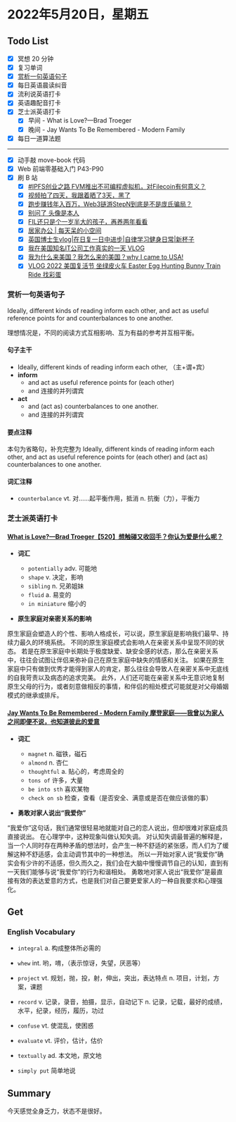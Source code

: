 # 2022年5月20日，星期五

## Todo List

- [x] 冥想 20 分钟
- [x] 复习单词
- [x] [赏析一句英语句子](#赏析一句英语句子)
- [x] 每日英语晨读纠音
- [x] 流利说英语打卡
- [x] 英语趣配音打卡
- [x] 芝士派英语打卡
  - [x] 早间 - What is Love?—Brad Troeger
  - [x] 晚间 - Jay Wants To Be Remembered - Modern Family
- [x] 每日一道算法题
--------
- [x] 动手敲 move-book 代码
- [x] Web 前端零基础入门 P43-P90
- [x] 刷 B 站
  - [x] [#IPFS创业之路 FVM推出不可编程虚拟机，对Filecoin有何意义？](https://b23.tv/J9RwqW4)
  - [x] [视频拍了四天，我跟着晒了3天，黑了](https://b23.tv/bud3lw1)
  - [x] [跑步赚钱年入百万，Web3链游StepN到底是不是庞氏骗局？](https://b23.tv/H0Jzke3)
  - [x] [别问了 头像是本人](https://b23.tv/LNngrC4)
  - [x] [FIL还只是个一岁半大的孩子，再养两年看看](https://b23.tv/ofjqIyr)
  - [x] [居家办公 | 每天呆的小空间](https://b23.tv/E3d5lDP)
  - [x] [英国博士生vlog|在日复一日中进步|自律学习健身日常|新杯子](https://b23.tv/NBDBCor)
  - [x] [我在美国知名IT公司工作真实的一天 VLOG](https://b23.tv/hFbNcPM)
  - [x] [我为什么来美国？我怎么来的美国？why I came to USA!](https://b23.tv/bi5AILP)
  - [x] [VLOG 2022 美国复活节 坐绿皮火车 Easter Egg Hunting Bunny Train Ride 找彩蛋](https://b23.tv/Id8oZ3o)

### 赏析一句英语句子

Ideally, different kinds of reading inform each other, and act as useful reference points for and counterbalances to one another.

理想情况是，不同的阅读方式互相影响、互为有益的参考并互相平衡。

#### 句子主干

- Ideally, different kinds of reading inform each other, （主+谓+宾）
- **inform**
  - and act as useful reference points for (each other)
  - and 连接的并列谓宾
- **act**
  - and (act as) counterbalances to one another.
  - and 连接的并列谓宾

#### 要点注释

本句为省略句，补充完整为 Ideally, different kinds of reading inform each other, and act as useful reference points for (each other) and (act as) counterbalances to one another.

#### 词汇注释

- `counterbalance` vt. 对……起平衡作用，抵消 n. 抗衡（力），平衡力

### 芝士派英语打卡

#### [What is Love?—Brad Troeger【520】想触碰又收回手？你认为爱是什么呢？](https://reading.baicizhan.com/h5/listen-movie.html?id=687&wxapp=mint_danni_ear#/home)

- **词汇**

  - `potentially` adv. 可能地
  - `shape` v. 决定，影响
  - `sibling` n. 兄弟姐妹
  - `fluid` a. 易变的
  - `in miniature` 缩小的

- **原生家庭对亲密关系的影响**

原生家庭会塑造人的个性、影响人格成长，可以说，原生家庭是影响我们最早、持续力最久的环境系统。
不同的原生家庭模式会影响人在亲密关系中呈现不同的状态。
若是在原生家庭中长期处于极度缺爱、缺安全感的状态，那么在亲密关系中，往往会试图让伴侣来弥补自己在原生家庭中缺失的情感和关注。
如果在原生家庭中只有做到优秀才能得到家人的肯定，那么往往会导致人在亲密关系中无底线的自我苛责以及病态的追求完美。
此外，人们还可能在亲密关系中无意识地复制原生父母的行为，或者刻意做相反的事情，和伴侣的相处模式可能就是对父母婚姻模式的继承或排斥。

#### [Jay Wants To Be Remembered - Modern Family 摩登家庭——我曾以为家人之间即便不说，也知道彼此的爱意](http://reading.baicizhan.com/h5/listen-movie.html?id=688&wxapp=mint_danni_ear#/home)

- **词汇**

  - `magnet` n. 磁铁，磁石
  - `almond` n. 杏仁
  - `thoughtful` a. 贴心的，考虑周全的
  - `tons of` 许多，大量
  - `be into sth` 喜欢某物
  - `check on sb` 检查，查看（是否安全、满意或是否在做应该做的事）

- **勇敢对家人说出“我爱你”**

“我爱你”这句话，我们通常很轻易地就能对自己的恋人说出，但却很难对家庭成员直接说出。
在心理学中，这种现象叫做认知失调。
对认知失调最普遍的解释是，当一个人同时存在两种矛盾的想法时，会产生一种不舒适的紧张感，而人们为了缓解这种不舒适感，会主动调节其中的一种想法。
所以一开始对家人说“我爱你”确实会有少许的不适感，但久而久之，我们会在大脑中慢慢调节自己的认知，直到有一天我们能够与说“我爱你”的行为和谐相处。
勇敢地对家人说出“我爱你”是最直接有效的表达爱意的方式，也是我们对自己要更爱家人的一种自我要求和心理强化。

## Get

### English Vocabulary

- `integral` a. 构成整体所必需的

- `whew` int. 哟，唷，（表示惊讶，失望，厌恶等）

- `project` vt. 规划，抛，投，射，伸出，突出，表达特点 n. 项目，计划，方案，课题

- `record` v. 记录，录音，拍摄，显示，自动记下 n. 记录，记载，最好的成绩，水平，纪录，经历，履历，功过

- `confuse` vt. 使混乱，使困惑

- `evaluate` vt. 评价，估计，估价

- `textually` ad. 本文地，原文地

- `simply put` 简单地说

## Summary

今天感觉全身乏力，状态不是很好。
